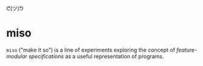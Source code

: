ᕦ(ツ)ᕤ
# miso

`miso` ("make it so") is a line of experiments exploring the concept of *feature-modular specifications* as a useful representation of programs.
